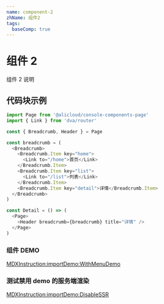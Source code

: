 ```yaml
---
name: component-2
zhName: 组件2
tags:
  baseComp: true
---
```


# 组件 2

组件 2 说明

## 代码块示例

```javascript
import Page from '@alicloud/console-components-page'
import { Link } from 'dva/router'

const { Breadcrumb, Header } = Page

const breadcrumb = (
  <Breadcrumb>
    <Breadcrumb.Item key="home">
      <Link to="/home">首页</Link>
    </Breadcrumb.Item>
    <Breadcrumb.Item key="list">
      <Link to="/list">列表</Link>
    </Breadcrumb.Item>
    <Breadcrumb.Item key="detail">详情</Breadcrumb.Item>
  </Breadcrumb>
)

const Detail = () => (
  <Page>
    <Header breadcrumb={breadcrumb} title="详情" />
  </Page>
)
```

### 组件 DEMO

[MDXInstruction:importDemo:WithMenuDemo](./stories/basic.tsx)

### 测试禁用 demo 的服务端渲染

[MDXInstruction:importDemo:DisableSSR](./stories/non-ssr-able.tsx)
